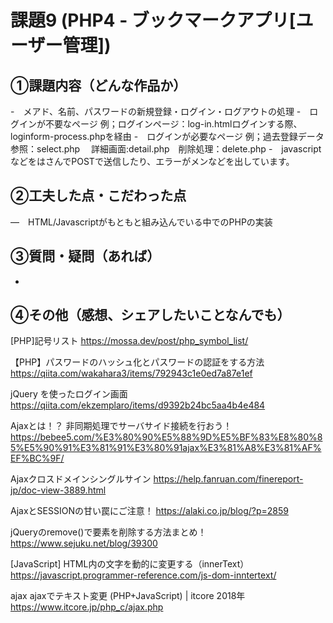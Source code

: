 # 課題9 (PHP4 - ブックマークアプリ[ユーザー管理])

## ①課題内容（どんな作品か）
-　メアド、名前、パスワードの新規登録・ログイン・ログアウトの処理
-　ログインが不要なページ 例；ログインページ：log-in.htmlログインする際、loginform-process.phpを経由
-　ログインが必要なページ 例；過去登録データ参照：select.php 　詳細画面:detail.php　削除処理：delete.php
-　javascriptなどをはさんでPOSTで送信したり、エラーがメンなどを出しています。

## ②工夫した点・こだわった点
―　HTML/Javascriptがもともと組み込んでいる中でのPHPの実装

## ③質問・疑問（あれば）
- 

## ④その他（感想、シェアしたいことなんでも）
[PHP]記号リスト
https://mossa.dev/post/php_symbol_list/

【PHP】パスワードのハッシュ化とパスワードの認証をする方法
https://qiita.com/wakahara3/items/792943c1e0ed7a87e1ef

jQuery を使ったログイン画面
https://qiita.com/ekzemplaro/items/d9392b24bc5aa4b4e484

Ajaxとは！？ 非同期処理でサーバサイド接続を行おう！
https://bebee5.com/%E3%80%90%E5%88%9D%E5%BF%83%E8%80%85%E5%90%91%E3%81%91%E3%80%91ajax%E3%81%A8%E3%81%AF%EF%BC%9F/

Ajaxクロスドメインシングルサイン
https://help.fanruan.com/finereport-jp/doc-view-3889.html

AjaxとSESSIONの甘い罠にご注意！
https://alaki.co.jp/blog/?p=2859


jQueryのremove()で要素を削除する方法まとめ！
https://www.sejuku.net/blog/39300

[JavaScript] HTML内の文字を動的に変更する（innerText）
https://javascript.programmer-reference.com/js-dom-inntertext/

ajax ajaxでテキスト変更 (PHP+JavaScript) | itcore 2018年
https://www.itcore.jp/php_c/ajax.php
 

 

